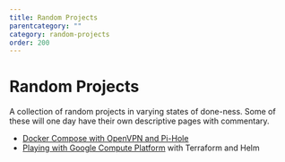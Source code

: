```yaml
---
title: Random Projects
parentcategory: ""
category: random-projects
order: 200
---
```

# Random Projects

A collection of random projects in varying states of done-ness. Some of these will one day have their own descriptive pages with commentary.

* [Docker Compose with OpenVPN and Pi-Hole](https://github.com/lisa/docker-compose-openvpn-pihole)
* [Playing with Google Compute Platform](https://github.com/lisa/gcp) with Terraform and Helm

